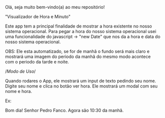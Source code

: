 Olá, seja muito bem-vindo(a) ao meu repositório!

"Visualizador de Hora e Minuto"

Este app tem a principal finalidade de mostrar a hora existente no nosso sistema operacional.
Para pegar a hora do nosso sistema operacional usei uma funcionalidade do javascript -> "new Date" que nos da a hora e data do nosso sistema operacional.

OBS: Ele esta automatizado, se for de manhã o fundo será mais claro e mostrará uma imagem do periodo da manhã do mesmo modo acontece com o periodo da tarde e noite.

/*Modo de Uso*/

Quando rodares o App, ele mostrará um input de texto pedindo seu nome. Digite seu nome e clica no botão ver hora.
Ele mostrará um modal com seu nome e hora.

Ex:

Bom dia! Senhor Pedro Fanco. Agora são 10:30 da manhã.